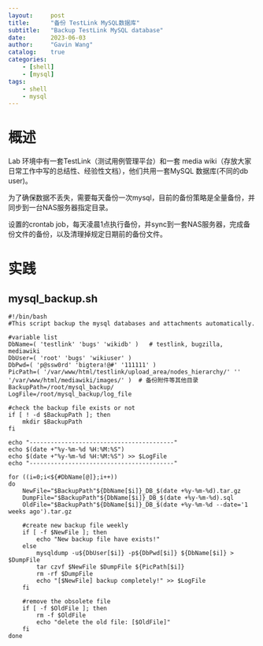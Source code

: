 ```yaml
---
layout:     post
title:      "备份 TestLink MySQL数据库"
subtitle:   "Backup TestLink MySQL database"
date:       2023-06-03
author:     "Gavin Wang"
catalog:    true
categories:
    - [shell]
    - [mysql]
tags:
    - shell
    - mysql
---
```




# 概述

Lab 环境中有一套TestLink（测试用例管理平台）和一套 media wiki（存放大家日常工作中写的总结性、经验性文档），他们共用一套MySQL 数据库(不同的db user)。

为了确保数据不丢失，需要每天备份一次mysql，目前的备份策略是全量备份，并同步到一台NAS服务器指定目录。

设置的crontab job，每天凌晨1点执行备份，并sync到一套NAS服务器，完成备份文件的备份，以及清理掉规定日期前的备份文件。


# 实践

## mysql_backup.sh


```shell
#!/bin/bash
#This script backup the mysql databases and attachments automatically.
 
#variable list
DbName=( 'testlink' 'bugs' 'wikidb' )   # testlink, bugzilla, mediawiki
DbUser=( 'root' 'bugs' 'wikiuser' )
DbPwd=( 'p@ssw0rd' 'bigtera!@#' '111111' )
PicPath=( '/var/www/html/testlink/upload_area/nodes_hierarchy/' '' '/var/www/html/mediawiki/images/' )  # 备份附件等其他目录
BackupPath=/root/mysql_backup/
LogFile=/root/mysql_backup/log_file
 
#check the backup file exists or not
if [ ! -d $BackupPath ]; then
    mkdir $BackupPath
fi

echo "-----------------------------------------"
echo $(date +"%y-%m-%d %H:%M:%S")
echo $(date +"%y-%m-%d %H:%M:%S") >> $LogFile
echo "-----------------------------------------"

for ((i=0;i<${#DbName[@]};i++))
do
    NewFile="$BackupPath"${DbName[$i]}_DB_$(date +%y-%m-%d).tar.gz
    DumpFile="$BackupPath"${DbName[$i]}_DB_$(date +%y-%m-%d).sql
    OldFile="$BackupPath"${DbName[$i]}_DB_$(date +%y-%m-%d --date='1 weeks ago').tar.gz

    #create new backup file weekly
    if [ -f $NewFile ]; then
        echo "New backup file have exists!"
    else
        mysqldump -u${DbUser[$i]} -p${DbPwd[$i]} ${DbName[$i]} > $DumpFile
        tar czvf $NewFile $DumpFile ${PicPath[$i]}
        rm -rf $DumpFile
        echo "[$NewFile] backup completely!" >> $LogFile
    fi

    #remove the obsolete file
    if [ -f $OldFile ]; then
        rm -f $OldFile
        echo "delete the old file: [$OldFile]"
    fi
done
```
